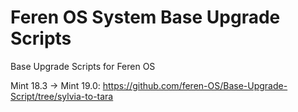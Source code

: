 # Feren OS System Base Upgrade Scripts
Base Upgrade Scripts for Feren OS

Mint 18.3 -> Mint 19.0: https://github.com/feren-OS/Base-Upgrade-Script/tree/sylvia-to-tara
